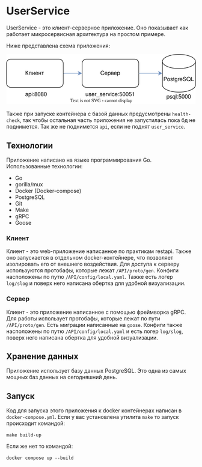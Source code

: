# UserService

UserService - это клиент-серверное приложение. Оно показывает как работает микросервисная архитектура на простом примере.

Ниже представлена схема приложения:

![Схема приложения](./schema.svg "Схема приложения")


Также при запуске контейнера с базой данных предусмотрены `health-check`, так чтобы остальная часть приложения не запустилась пока бд не поднимется. Так же не поднимется `api`, если не поднят `user_service`.

## Технологии
Приложение написано на языке программирования Go.
Использованные технологии:
* Go
* gorilla/mux
* Docker (Docker-compose)
* PostgreSQL
* Git
* Make
* gRPC
* Goose

### Клиент
Клиент - это web-приложение написанное по практикам restapi. Также оно запускается в отдельном docker-контейнере, что позволяет изолировать его от внешнего воздействия. Для доступа к серверу используются протобафы, которые лежат `/API/proto/gen`. Конфиги насположены по путю `/API/config/local.yaml`. Тажке есть логер `log/slog` и поверх него написана обертка для удобной визуализации.

### Сервер
Клиент - это приложение написанное с помощью фреймворка gRPC. Для работы использует протобафы, которые лежат по пути `/API/proto/gen`. Есть миграции написанные на `goose`. Конфиги также насположены по путю `/API/config/local.yaml` и есть логер `log/slog`, поверх него написана обертка для удобной визуализации.


## Хранение данных
Приложение использует базу данных PostgreSQL. Это одна из самых мощных баз данных на сегодняшний день.

## Запуск
Код для запуска этого приложения к docker контейнерах написан в `docker-compose.yml`.
Если у вас установлена утилита `make` то запуск происходит командой:
```
make build-up
```

Если же нет то командой:
```
docker compose up --build
```
